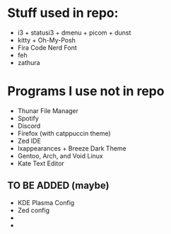 # Stuff used in repo:
- i3 + statusi3 + dmenu + picom + dunst
- kitty + Oh-My-Posh
- Fira Code Nerd Font
- feh
- zathura
# Programs I use not in repo
- Thunar File Manager
- Spotify
- Discord
- Firefox (with catppuccin theme)
- Zed IDE
- lxappearances + Breeze Dark Theme
- Gentoo, Arch, and Void Linux
- Kate Text Editor
## TO BE ADDED (maybe)
- KDE Plasma Config
- Zed config
- 
-
